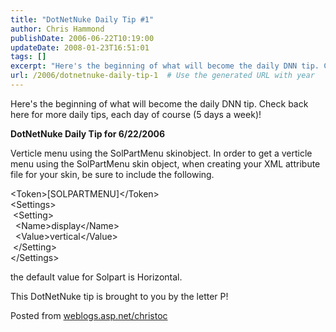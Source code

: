 ```yaml
---
title: "DotNetNuke Daily Tip #1"
author: Chris Hammond
publishDate: 2006-06-22T10:19:00
updateDate: 2008-01-23T16:51:01
tags: []
excerpt: "Here's the beginning of what will become the daily DNN tip. Check back here for more daily tips, each day of course (5 days a week)! DotNetNuke Daily Tip for 6/22/2006 Verticle menu using the SolPartMenu skinobject. In order to get a verticle menu using the SolPartMenu skin object, when creating your XML attribute file for your skin, be sure to include the following. &lt;Token&gt;[SOLPARTMENU]&lt;/Token&gt;&lt;Settings&gt;&nbsp;&lt;Setting&gt;&nbsp;&nbsp;&lt;Name&gt;display&lt;/Name&gt;&nbsp;&nbsp;&lt;Value&gt;vertical&lt;/Value&gt;&nbsp;&lt;/Setting&gt;&lt;/Settings&gt; the default value for Solpart is Horizontal. This DotNetNuke tip is brought to you by the letter P! Posted from..."
url: /2006/dotnetnuke-daily-tip-1  # Use the generated URL with year
---
```

<P>Here's the beginning of what will become the daily DNN tip. Check back here for more daily tips, each day of course (5 days a week)!</P> <P><STRONG>DotNetNuke Daily Tip for 6/22/2006</STRONG></P> <P>Verticle menu using the SolPartMenu skinobject. In order to get a verticle menu using the SolPartMenu skin object, when creating your XML attribute file for your skin, be sure to include the following.</P> <P>&lt;Token&gt;[SOLPARTMENU]&lt;/Token&gt;<BR>&lt;Settings&gt;<BR>&nbsp;&lt;Setting&gt;<BR>&nbsp;&nbsp;&lt;Name&gt;display&lt;/Name&gt;<BR>&nbsp;&nbsp;&lt;Value&gt;vertical&lt;/Value&gt;<BR>&nbsp;&lt;/Setting&gt;<BR>&lt;/Settings&gt;</P> <P>the default value for Solpart is Horizontal.</P> <P>This DotNetNuke tip is brought to you by the letter P!</P> Posted from <A href="https://weblogs.asp.net/christoc/">weblogs.asp.net/christoc</a>
